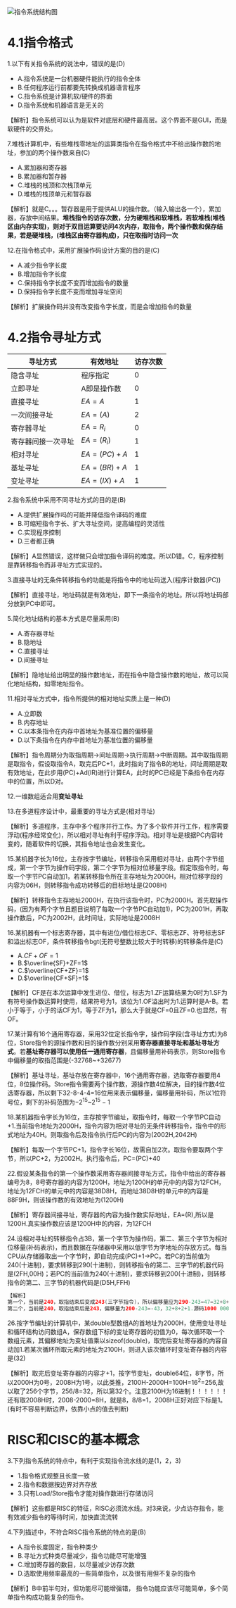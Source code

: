 ![指令系统结构图](../jz_picture/4/指令系统结构图.png)

# 4.1指令格式

1.以下有关指令系统的说法中，错误的是(D)

- A.指令系统是一台机器硬件能执行的指令全体
- B.任何程序运行前都要先转换成机器语言程序
- C.指令系统是计算机软/硬件的界面
- D.指令系统和机器语言是无关的

【解析】指令系统可以认为是软件对底层和硬件最高层。这个界面不是GUI，而是软硬件的交界处。

7.堆栈计算机中，有些堆栈零地址的运算类指令在指令格式中不给出操作数的地址，参加的两个操作数来自(C)

- A.累加器和寄存器
- B.累加器和暂存器
- C.堆栈的栈顶和次栈顶单元
- D.堆栈的栈顶单元和暂存器

【解析】就是C。。。暂存器是用于提供ALU的操作数。（输入输出各一个），累加器，存放中间结果。**堆栈指令的访存次数，分为硬堆栈和软堆栈，若软堆栈(堆栈区由内存实现)，则对于双目运算要访问4次内存，取指令，两个操作数和保存结果，若是硬堆栈，(堆栈区由寄存器构成)，只在取指时访问一次**

12.在指令格式中，采用扩展操作码设计方案的目的是(C)

- A.减少指令字长度
- B.增加指令字长度
- C.保持指令字长度不变而增加指令的数量
- D.保持指令字长度不变而增加寻址空间

【解析】扩展操作码并没有改变指令字长度，而是会增加指令的数量

# 4.2指令寻址方式

|寻址方式|有效地址|访存次数|
|-----|-----|-----|
|隐含寻址|程序指定|0|
|立即寻址|A即是操作数|0|
|直接寻址|$EA=A$|1|
|一次间接寻址|$EA=(A)$|2|
|寄存器寻址|$EA=R_i$|0|
|寄存器间接一次寻址|$EA=(R_i)$|1|
|相对寻址|$EA=(PC)+A$|1|
|基址寻址|$EA=(BR)+A$|1|
|变址寻址|$EA=(IX)+A$|1|

2.指令系统中采用不同寻址方式的目的是(B)

- A.提供扩展操作吗的可能并降低指令译码的难度
- B.可缩短指令字长、扩大寻址空间，提高编程的灵活性
- C.实现程序控制
- D.三者都正确

【解析】A显然错误，这样做只会增加指令译码的难度。所以D错。C，程序控制是靠转移指令而非寻址方式实现的。

3.直接寻址的无条件转移指令的功能是将指令中的地址码送入(程序计数器(PC))

【解析】直接寻址，地址码就是有效地址，即下一条指令的地址。所以将地址码部分放到PC中即可。

5.简化地址结构的基本方式是尽量采用(B)

- A.寄存器寻址
- B.隐地址
- C.直接寻址
- D.间接寻址

【解析】隐地址给出明显的操作数地址，而在指令中隐含操作数的地址，故可以简化地址结构，如零地址指令。

11.相对寻址方式中，指令所提供的相对地址实质上是一种(D)

- A.立即数
- B.内存地址
- C.以本条指令在内存中首地址为基准位置的偏移量
- D.以下条指令在内存中首地址为基准位置的偏移量

【解析】指令周期分为取指周期->间址周期->执行周期->中断周期。其中取指周期是取指令，假设取指令A，取完后PC+1，此时指向了指令B的地址，间址周期是取有效地址，在此步用(PC)+Ad(IR)进行计算EA，此时的PC已经是下条指令在内存中的位置，所以D对。

12.一维数组适合用**变址寻址**

13.在多道程序设计中，最重要的寻址方式是(相对寻址)

【解析】多道程序，主存中多个程序并行工作。为了多个软件并行工作，程序需要浮动(程序经常变化)，所以相对寻址有利于程序浮动。相对寻址是根据PC内容转变的，随着软件的切换，其指令地址也会发生变化。

15.某机器字长为16位，主存按字节编址，转移指令采用相对寻址，由两个字节组成，第一个字节为操作码字段，第二个字节为相对位移量字段。假定取指令时，每取一个字节PC自动加1，若某转移指令所在主存地址为2000H，相对位移字段的内容为06H，则转移指令成功转移后的目标地址是(2008H)

【解析】转移指令主存地址2000H，在执行该指令时，PC为2000H。首先取操作码，(因为有两个字节且题目说明了每取一个字节PC自动加1)，PC为2001H，再取操作数后，PC为2002H，此时间址，实际地址是2008H

16.某机器有一个标志寄存器，其中有进位/借位标志CF、零标志ZF、符号标志SF和溢出标志OF，条件转移指令bgt(无符号整数比较大于时转移)的转移条件是(C)

- A.$CF+OF=1$
- B.$\overline{SF}+ZF=1$
- C.$\overline{CF+ZF}=1$
- D.$\overline{CF+SF}=1$

【解析】CF是在本次运算中发生进位、借位，标志为1.ZF运算结果为0时为1.SF为有符号操作数运算时使用，结果符号为1，该位为1.OF溢出时为1.运算时是A-B。若小于等于，小于的话CF为1，等于ZF为1，那么大于就是CF=0且ZF=0.也显然，有OF。

17.某计算有16个通用寄存器，采用32位定长指令字，操作码字段(含寻址方式)为8位，Store指令的源操作数和目的操作数分别采用**寄存器直接寻址和基址寻址方式**。若**基址寄存器可以使用任一通用寄存器**，且偏移量用补码表示，则Store指令中偏移量的取指范围是(-32768~+32677)

【解析】基址寻址，基址存放在寄存器中，16个通用寄存器，选取寄存器要用4位，8位操作码。Store指令需要两个操作数，源操作数4位解决，目的操作数4位选寄存器，所以剩下32-8-4-4=16位用来表示偏移量，偏移量用补码，所以1位符号位，剩下的补码范围为$-2^{15}$~$2^{15}-1$

18.某机器指令字长为16位，主存按字节编址，取指令时，每取一个字节PC自动+1.当前指令地址为2000H，指令内容为相对寻址的无条件转移指令，指令中的形式地址为40H。则取指令后及指令执行后PC的内容为(2002H,2042H)

【解析】每取一个字节PC+1，指令字长16位，故需自加2次。取指令要取两个字节，所以PC+2，为2002H。执行指令后，PC=(PC)+40

22.假设某条指令的第一个操作数采用寄存器间接寻址方式，指令中给出的寄存器编号为8，8号寄存器的内容为1200H，地址为1200H的单元中的内容为12FCH，地址为12FCH的单元中的内容是38D8H，而地址38D8H的单元中的内容是88F9H，则该操作数的有效地址为(1200H)

【解析】寄存器间接寻址，寄存器的内容为操作数实际地址，EA=(R),所以是1200H.真实操作数应该是1200H中的内容，为12FCH

24.设相对寻址的转移指令占3B，第一个字节为操作码，第二、第三个字节为相对位移量(补码表示)，而且数据在存储器中采用以低字节为字地址的存放方式。每当CPU从存储器取出一个字节时，即自动完成(PC)+1->PC。若PC的当前值为240(十进制)，要求转移到290(十进制)，则转移指令的第二、三字节的机器代码是(2FH,00H)；若PC的当前值为240(十进制)，要求转移到200(十进制)，则转移指令的第二、三字节的机器代码是(D5H,FFH)

```java
【解析】
第一个，当前是240，取指结束后变成243(三字节指令)，所以偏移量应为290-243=47=32+8+4+2+1. 0000 0000 0010 1111，即002F，又因为低字节为字地址，所以低字节在前，即2F00.
第二个，当前是240，取指结束后是243，偏移量为200-243=-43，32+8+2+1.源码1000 0000 0010 1011 补码1111 1111 1101 0101为FFD5H，所以D5FFH
```

26.按字节编址的计算机中，某double型数组A的首地址为2000H，使用变址寻址和循环结构访问数组A，保存数组下标的变址寄存器的初值为0，每次循环取一个数组元素，其偏移地址为变址值乘以sizeof(double)，取完后变址寄存器的内容自动加1.若某次循环所取元素的地址为2100H，则进入该次循环时变址寄存器的内容是(32)

【解析】取完后变址寄存器的内容才+1，按字节变址，double64位，8字节，所以2000H为0号，2008H为1号，以此类推，2100H-2000H=100H=$16^2$=256,故以取了256个字节，256/8=32，所以第32个。注意2100H为16进制！！！！！！还有取2008H时，2008-2000=8H，就是8，8/8=1，2008H正好对应下标是1。(有时不容易判断边界，依靠小点的值去判断)

# RISC和CISC的基本概念

3.下列指令系统的特点中，有利于实现指令流水线的是(1，2，3)

- 1.指令格式规整且长度一致
- 2.指令和数据按边界对齐存放
- 3.只有Load/Store指令才能对操作数进行存储访问

【解析】这些都是RISC的特征，RISC必须流水线。对3来说，少点访存指令，能有效减少指令的等待时间，加快直流流转

4.下列描述中，不符合RISC指令系统的特点的是(B)

- A.指令长度固定，指令种类少
- B.寻址方式种类尽量减少，指令功能尽可能增强
- C.增加寄存器的数目，以尽量减少访存次数
- D.选取使用频率最高的一些简单指令，以及很有用但不复杂的指令

【解析】B中前半句对，但功能尽可能增强错， 指令功能应该尽可能简单，多个简单指令构成功能复杂的指令。